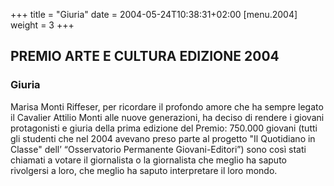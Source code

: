 +++
title = "Giuria"
date = 2004-05-24T10:38:31+02:00
[menu.2004]
weight = 3
+++

## PREMIO ARTE E CULTURA EDIZIONE 2004

### Giuria

Marisa Monti Riffeser, per ricordare il profondo amore che ha sempre legato il Cavalier Attilio Monti alle nuove generazioni, ha deciso di rendere i giovani protagonisti e giuria della prima edizione del Premio: 750.000 giovani (tutti gli studenti che nel 2004 avevano preso parte al progetto "Il Quotidiano in Classe" dell’ “Osservatorio Permanente Giovani-Editori”) sono così stati chiamati a votare il giornalista o la giornalista che meglio ha saputo rivolgersi a loro, che meglio ha saputo interpretare il loro mondo.
